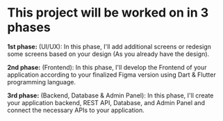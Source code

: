 # This project will be worked on in 3 phases

**1st phase:** (UI/UX): In this phase, I'll add additional screens or redesign some screens based on your design (As you already have the design).

**2nd phase:** (Frontend): In this phase, I'll develop the Frontend of your application according to your finalized Figma version using Dart & Flutter programming language.

**3rd phase:** (Backend, Database & Admin Panel): In this phase, I'll create your application backend, REST API, Database, and Admin Panel and connect the necessary APIs to your application.
